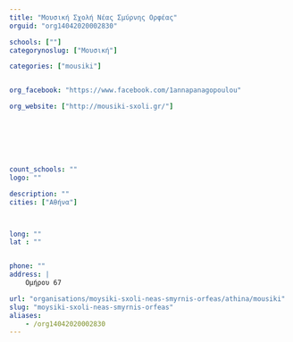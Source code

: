 ```yaml
---
title: "Μουσική Σχολή Νέας Σμύρνης Ορφέας"
orguid: "org14042020002830"

schools: [""]
categorynoslug: ["Μουσική"]

categories: ["mousiki"]


org_facebook: "https://www.facebook.com/1annapanagopoulou"

org_website: ["http://mousiki-sxoli.gr/"]







count_schools: ""
logo: ""

description: ""
cities: ["Αθήνα"]



long: ""
lat : ""


phone: ""
address: |
    Ομήρου 67

url: "organisations/moysiki-sxoli-neas-smyrnis-orfeas/athina/mousiki"
slug: "moysiki-sxoli-neas-smyrnis-orfeas"
aliases:
    - /org14042020002830
---
```



